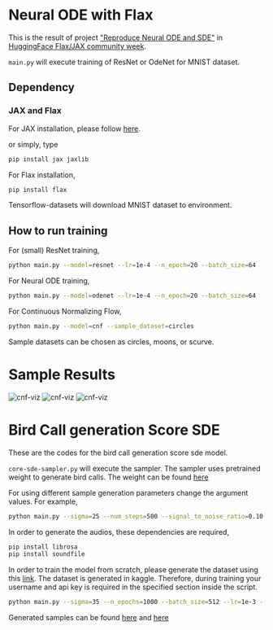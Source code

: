 # Neural ODE with Flax
This is the result of project ["Reproduce Neural ODE and SDE"][projectlink] in [HuggingFace Flax/JAX community week][comweeklink].

<code>main.py</code> will execute training of ResNet or OdeNet for MNIST dataset.

[projectlink]: https://discuss.huggingface.co/t/reproduce-neural-ode-and-neural-sde/7590

[comweeklink]: https://github.com/huggingface/transformers/tree/master/examples/research_projects/jax-projects#projects

## Dependency

### JAX and Flax

For JAX installation, please follow [here][jaxinstalllink].

or simply, type
```bash 
pip install jax jaxlib
```

For Flax installation,
```bash
pip install flax
```

[jaxinstalllink]: https://github.com/google/jax#installation


Tensorflow-datasets will download MNIST dataset to environment.

## How to run training

For (small) ResNet training,
```bash
python main.py --model=resnet --lr=1e-4 --n_epoch=20 --batch_size=64 
```

For Neural ODE training, 
```bash
python main.py --model=odenet --lr=1e-4 --n_epoch=20 --batch_size=64
```

For Continuous Normalizing Flow,
```bash
python main.py --model=cnf --sample_dataset=circles
```
Sample datasets can be chosen as circles, moons, or scurve.

# Sample Results

![cnf-viz](https://user-images.githubusercontent.com/72425253/126124351-44e00438-055e-4b1c-90ee-758a545dd602.gif)
![cnf-viz](https://user-images.githubusercontent.com/72425253/126124648-dcb3f8f4-396a-447c-96cf-f9304377fa48.gif)
![cnf-viz](https://user-images.githubusercontent.com/72425253/126127269-4c02ee6a-a9a3-4b9f-b380-f8669f58872b.gif)

# Bird Call generation Score SDE 

These are the codes for the bird call generation score sde model. 

<code>core-sde-sampler.py</code> will execute the sampler. The sampler uses pretrained weight to generate bird calls. The weight can be found [here](https://github.com/mandelbrot-walker/Birdcall-score-sde/blob/main/ckpt.flax)

For using different sample generation parameters change the argument values. For example,
```bash
python main.py --sigma=25 --num_steps=500 --signal_to_noise_ratio=0.10 --etol=1e-5 --sample_batch_size = 128 --sample_no = 47
``` 
In order to generate the audios, these dependencies are required,

```bash 
pip install librosa
pip install soundfile
```
In order to train the model from scratch, please generate the dataset using this [link](www.kaggle.com/ibraheemmoosa/birdsong-spectogram-generation). The dataset is generated in kaggle. Therefore, during training your username and api key is required in the specified section inside the script. 
```bash
python main.py --sigma=35 --n_epochs=1000 --batch_size=512 --lr=1e-3 --num_steps=500 --signal_to_noise_ratio=0.15 --etol=1e-5 --sample_batch_size = 64 --sample_no = 23
``` 
Generated samples can be found [here](https://github.com/mandelbrot-walker/Birdcall-score-sde/tree/main/generated_samples)
and [here](https://colab.research.google.com/drive/1AbF4aIMkSfNs-G__MXzqY7JSrz6qvLYN)